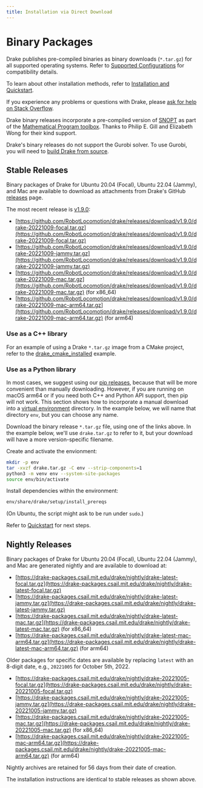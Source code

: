 ```yaml
---
title: Installation via Direct Download
---
```


# Binary Packages

Drake publishes pre-compiled binaries as binary downloads (``*.tar.gz``)
for all supported operating systems.  Refer to
[Supported Configurations](/installation.html#supported-configurations)
for compatibility details.

To learn about other installation methods, refer to
[Installation and Quickstart](/installation.html).

If you experience any problems or questions with Drake, please
[ask for help on Stack Overflow](/getting_help.html).

Drake binary releases incorporate a pre-compiled version of
[SNOPT](https://ccom.ucsd.edu/~optimizers/solvers/snopt/) as part of the
[Mathematical Program toolbox](https://drake.mit.edu/doxygen_cxx/group__solvers.html).
Thanks to Philip E. Gill and Elizabeth Wong for their kind support.

Drake's binary releases do not support the Gurobi solver. To use
Gurobi, you will need to [build Drake from source](/from_source.html).

## Stable Releases

Binary packages of Drake for Ubuntu 20.04 (Focal), Ubuntu 22.04 (Jammy), and
Mac are available to download as attachments from Drake's GitHub
[releases](https://github.com/RobotLocomotion/drake/releases) page.

The most recent release is
[v1.9.0](https://github.com/RobotLocomotion/drake/releases/tag/v1.9.0):

* [https://github.com/RobotLocomotion/drake/releases/download/v1.9.0/drake-20221009-focal.tar.gz](https://github.com/RobotLocomotion/drake/releases/download/v1.9.0/drake-20221009-focal.tar.gz)
* [https://github.com/RobotLocomotion/drake/releases/download/v1.9.0/drake-20221009-jammy.tar.gz](https://github.com/RobotLocomotion/drake/releases/download/v1.9.0/drake-20221009-jammy.tar.gz)
* [https://github.com/RobotLocomotion/drake/releases/download/v1.9.0/drake-20221009-mac.tar.gz](https://github.com/RobotLocomotion/drake/releases/download/v1.9.0/drake-20221009-mac.tar.gz) (for x86_64)
* [https://github.com/RobotLocomotion/drake/releases/download/v1.9.0/drake-20221009-mac-arm64.tar.gz](https://github.com/RobotLocomotion/drake/releases/download/v1.9.0/drake-20221009-mac-arm64.tar.gz) (for arm64)

### Use as a C++ library

For an example of using a Drake ``*.tar.gz`` image from a CMake project, refer
to the
[drake_cmake_installed](https://github.com/RobotLocomotion/drake-external-examples/tree/main/drake_cmake_installed)
example.

### Use as a Python library

In most cases, we suggest using our [pip releases](/pip.html), because that
will be more convenient than manually downloading.  However, if you are running
on macOS arm64 or if you need both
C++ and Python API support, then pip will not work.  This section shows
how to incorporate a manual download into a
[virtual environment](https://packaging.python.org/guides/installing-using-pip-and-virtual-environments/#creating-a-virtual-environment)
directory.  In the example below, we will name that directory ``env``, but you
can choose any name.

Download the binary release ``*.tar.gz`` file, using one of the links above.
In the example below, we'll use ``drake.tar.gz`` to refer to it, but your
download will have a more version-specific filename.

Create and activate the envionment:

```bash
mkdir -p env
tar -xvzf drake.tar.gz -C env --strip-components=1
python3 -m venv env --system-site-packages
source env/bin/activate
```

Install dependencies within the environment:

```bash
env/share/drake/setup/install_prereqs
````

(On Ubuntu, the script might ask to be run under ``sudo``.)

Refer to [Quickstart](/installation.html#quickstart) for next steps.

## Nightly Releases

Binary packages of Drake for Ubuntu 20.04 (Focal), Ubuntu 22.04 (Jammy), and
Mac are generated nightly and are available to download at:

* [https://drake-packages.csail.mit.edu/drake/nightly/drake-latest-focal.tar.gz](https://drake-packages.csail.mit.edu/drake/nightly/drake-latest-focal.tar.gz)
* [https://drake-packages.csail.mit.edu/drake/nightly/drake-latest-jammy.tar.gz](https://drake-packages.csail.mit.edu/drake/nightly/drake-latest-jammy.tar.gz)
* [https://drake-packages.csail.mit.edu/drake/nightly/drake-latest-mac.tar.gz](https://drake-packages.csail.mit.edu/drake/nightly/drake-latest-mac.tar.gz) (for x86_64)
* [https://drake-packages.csail.mit.edu/drake/nightly/drake-latest-mac-arm64.tar.gz](https://drake-packages.csail.mit.edu/drake/nightly/drake-latest-mac-arm64.tar.gz) (for arm64)

Older packages for specific dates are available by replacing ``latest`` with an
8-digit date, e.g., ``20221005`` for October 5th, 2022.

* [https://drake-packages.csail.mit.edu/drake/nightly/drake-20221005-focal.tar.gz](https://drake-packages.csail.mit.edu/drake/nightly/drake-20221005-focal.tar.gz)
* [https://drake-packages.csail.mit.edu/drake/nightly/drake-20221005-jammy.tar.gz](https://drake-packages.csail.mit.edu/drake/nightly/drake-20221005-jammy.tar.gz)
* [https://drake-packages.csail.mit.edu/drake/nightly/drake-20221005-mac.tar.gz](https://drake-packages.csail.mit.edu/drake/nightly/drake-20221005-mac.tar.gz) (for x86_64)
* [https://drake-packages.csail.mit.edu/drake/nightly/drake-20221005-mac-arm64.tar.gz](https://drake-packages.csail.mit.edu/drake/nightly/drake-20221005-mac-arm64.tar.gz) (for arm64)

Nightly archives are retained for 56 days from their date of creation.

The installation instructions are identical to stable releases as shown above.
